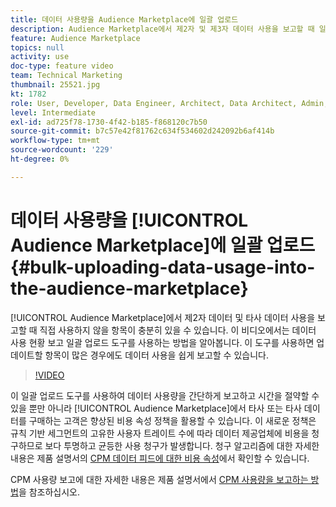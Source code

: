 ```yaml
---
title: 데이터 사용량을 Audience Marketplace에 일괄 업로드
description: Audience Marketplace에서 제2자 및 제3자 데이터 사용을 보고할 때 일일이 확인하지 않아도 되는 항목이 충분히 있을 수 있습니다. 이 비디오에서는 업데이트할 항목이 많더라도 데이터 사용량을 쉽게 보고할 수 있도록 데이터 사용 보고 일괄 업로드 도구를 사용하는 방법을 알아봅니다.
feature: Audience Marketplace
topics: null
activity: use
doc-type: feature video
team: Technical Marketing
thumbnail: 25521.jpg
kt: 1782
role: User, Developer, Data Engineer, Architect, Data Architect, Admin, Leader
level: Intermediate
exl-id: ad725f78-1730-4f42-b185-f868120c7b50
source-git-commit: b7c57e42f81762c634f534602d242092b6af414b
workflow-type: tm+mt
source-wordcount: '229'
ht-degree: 0%

---
```


# 데이터 사용량을 [!UICONTROL Audience Marketplace]에 일괄 업로드 {#bulk-uploading-data-usage-into-the-audience-marketplace}

[!UICONTROL Audience Marketplace]에서 제2자 데이터 및 타사 데이터 사용을 보고할 때 직접 사용하지 않을 항목이 충분히 있을 수 있습니다. 이 비디오에서는 데이터 사용 현황 보고 일괄 업로드 도구를 사용하는 방법을 알아봅니다. 이 도구를 사용하면 업데이트할 항목이 많은 경우에도 데이터 사용을 쉽게 보고할 수 있습니다.

>[!VIDEO](https://video.tv.adobe.com/v/25521/?quality=12)

이 일괄 업로드 도구를 사용하여 데이터 사용량을 간단하게 보고하고 시간을 절약할 수 있을 뿐만 아니라 [!UICONTROL Audience Marketplace]에서 타사 또는 타사 데이터를 구매하는 고객은 향상된 비용 속성 정책을 활용할 수 있습니다. 이 새로운 정책은 규칙 기반 세그먼트의 고유한 사용자 트레이트 수에 따라 데이터 제공업체에 비용을 청구하므로 보다 투명하고 균등한 사용 청구가 발생합니다.
청구 알고리즘에 대한 자세한 내용은 제품 설명서의 [CPM 데이터 피드에 대한 비용 속성](https://experiencecloud.adobe.com/resources/help/ko_KR/aam/marketplace_cpm_billing.html)에서 확인할 수 있습니다.

CPM 사용량 보고에 대한 자세한 내용은 제품 설명서에서 [CPM 사용량을 보고하는 방법](https://experiencecloud.adobe.com/resources/help/ko_KR/aam/t_marketplace_report_cpm_usage.html)을 참조하십시오.
